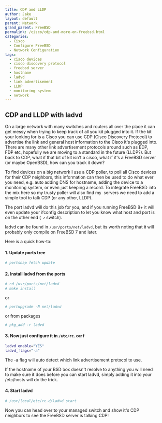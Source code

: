 ```yaml
---
title: CDP and LLDP
author: Jake
layout: default
parent: Network
grand_parent: FreeBSD
permalink: /cisco/cdp-and-more-on-freebsd.html
categories:
  - Cisco
  - Configure FreeBSD
  - Network Configuration
tags:
  - cisco devices
  - cisco discovery protocol
  - freebsd server
  - hostname
  - ladvd
  - link advertisement
  - LLDP
  - monitoring system
  - network
---
```

## CDP and LLDP with ladvd

On a large network with many switches and routers all over the place it can get messy when trying to keep track of all you kit plugged into it. If the kit your looking for is a Cisco you can use CDP (Cisco Discovery Protocol) to advertise the link and general host information to the Cisco it's plugged into. There are many other link advertisement protocols around such as EDP, FDP etc, hopefully we are moving to a standard in the future (LLDP?). But back to CDP, what if that bit of kit isn't a cisco, what if it's a FreeBSD server (or maybe OpenBSD), how can you track it down?

To find devices on a big network I use a CDP poller, to poll all Cisco devices for their CDP neighbors, this information can then be used to do what ever you need, e.g. auto adding DNS for hostname, adding the device to a monitoring system, or even just keeping a record. To integrate FreeBSD into the mix here so my trusty poller will also find my  servers we need to add a simple tool to talk CDP (or any other, LLDP).

The port ladvd will do this job for you, and if you running FreeBSD 8+ it will even update your ifconfig description to let you know what host and port is on the other end (`-z` switch).

ladvd can be found in `/usr/ports/net/ladvd`, but its worth noting that it will probably only compile on FreeBSD 7 and later.

Here is a quick how-to:

#### 1. Update ports tree

```sh
# portsnap fetch update
```

#### 2. Install ladvd from the ports
```sh
# cd /usr/ports/net/ladvd
# make install
```

or

```sh
# portupgrade -N net/ladvd
```

or from packages

```sh
# pkg_add -r ladvd
```

#### 3. Now just configure it in `/etc/rc.conf`

```sh
ladvd_enable="YES"
ladvd_flags="-a"
```

The -a flag will auto detect which link advertisement protocol to use.

If the hostname of your BSD box doesn't resolve to anything you will need to make sure it does before you can start ladvd, simply adding it into your /etc/hosts will do the trick.

#### 4. Start ladvd

```sh
# /usr/local/etc/rc.d/ladvd start
```

Now you can head over to your managed switch and show it's CDP neighbors to see the FreeBSD server is talking CDP!